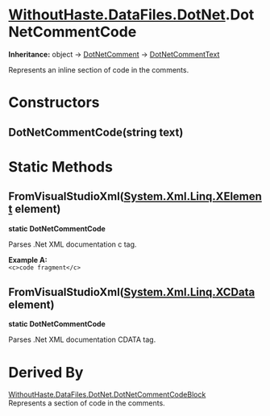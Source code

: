 # [WithoutHaste.DataFiles.DotNet](TableOfContents.WithoutHaste.DataFiles.DotNet.md).DotNetCommentCode

**Inheritance:** object → [DotNetComment](WithoutHaste.DataFiles.DotNet.DotNetComment.md) → [DotNetCommentText](WithoutHaste.DataFiles.DotNet.DotNetCommentText.md)  

Represents an inline section of code in the comments.  

# Constructors

## DotNetCommentCode(string text)

# Static Methods

## FromVisualStudioXml([System.Xml.Linq.XElement](https://docs.microsoft.com/en-us/dotnet/api/system.xml.linq.xelement) element)

**static DotNetCommentCode**  

Parses .Net XML documentation c tag.  

**Example A:**  
`<c>code fragment</c>`  

## FromVisualStudioXml([System.Xml.Linq.XCData](https://docs.microsoft.com/en-us/dotnet/api/system.xml.linq.xcdata) element)

**static DotNetCommentCode**  

Parses .Net XML documentation CDATA tag.  

# Derived By

[WithoutHaste.DataFiles.DotNet.DotNetCommentCodeBlock](WithoutHaste.DataFiles.DotNet.DotNetCommentCodeBlock.md)  
Represents a section of code in the comments.  

